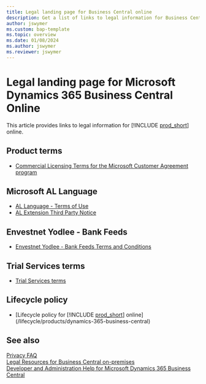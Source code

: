 ```yaml
---
title: Legal landing page for Business Central online
description: Get a list of links to legal information for Business Central, including the online service terms for Business Central online. 
author: jswymer
ms.custom: bap-template
ms.topic: overview
ms.date: 01/08/2024
ms.author: jswymer
ms.reviewer: jswymer
---
```


# Legal landing page for Microsoft Dynamics 365 Business Central Online

This article provides links to legal information for [!INCLUDE [prod_short](../includes/prod_short.md)] online.  

## Product terms

- [Commercial Licensing Terms for the Microsoft Customer Agreement program](https://www.microsoft.com/licensing/terms/productoffering/MicrosoftDynamics365Services/MCA)

## Microsoft AL Language

- [AL Language - Terms of Use](https://go.microsoft.com/fwlink/?linkid=2147711)
- [AL Extension Third Party Notice](https://go.microsoft.com/fwlink/?linkid=2147610)

## Envestnet Yodlee - Bank Feeds

- [Envestnet Yodlee - Bank Feeds Terms and Conditions](https://go.microsoft.com/fwlink/?linkid=2147413)

## Trial Services terms

- [Trial Services terms](/dynamics365/legal/slt-dynamics365-viraltrial#2)

<!--## Teams integration-->

## Lifecycle policy

- [Lifecycle policy for [!INCLUDE [prod_short](../includes/prod_short.md)] online](/lifecycle/products/dynamics-365-business-central)
<!--- links-->

## See also

[Privacy FAQ](../security/PrivacyFAQ.md)  
[Legal Resources for Business Central on-premises](legal-onpremises.md)  
[Developer and Administration Help for Microsoft Dynamics 365 Business Central](../index.md)  
